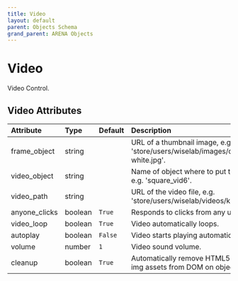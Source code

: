 ```yaml
---
title: Video
layout: default
parent: Objects Schema
grand_parent: ARENA Objects
---
```


<!--CAUTION: This file is autogenerated from https://github.com/arenaxr/arena-schemas. Changes made here may be overwritten.-->


Video
=====


Video Control.

Video Attributes
-----------------

|Attribute|Type|Default|Description|Required|
| :--- | :--- | :--- | :--- | :--- |
|frame_object|string||URL of a thumbnail image, e.g. 'store/users/wiselab/images/conix-face-white.jpg'.|Yes|
|video_object|string||Name of object where to put the video, e.g. 'square_vid6'.|Yes|
|video_path|string||URL of the video file, e.g. 'store/users/wiselab/videos/kungfu.mp4'.|Yes|
|anyone_clicks|boolean|```True```|Responds to clicks from any user.|No|
|video_loop|boolean|```True```|Video automatically loops.|No|
|autoplay|boolean|```False```|Video starts playing automatically.|No|
|volume|number|```1```|Video sound volume.|No|
|cleanup|boolean|```True```|Automatically remove HTML5 video and img assets from DOM on object removal.|No|
